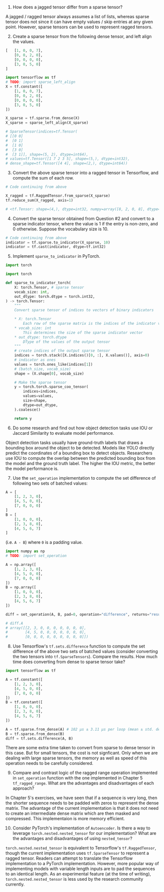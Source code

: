 1. How does a jagged tensor differ from a sparse tensor?

A jagged / ragged tensor always assumes a list of lists, whereas sparse tensor does not since it can have empty values / skip entries at any given point. However, sparse tensors can be used to represent ragged tensors.

2. Create a sparse tensor from the following dense tensor, and left align the values.

```python
[   [1, 0, 0, 7],
    [0, 0, 2, 0],
    [0, 0, 0, 0],
    [3, 0, 5, 0]
]
```

```python
import tensorflow as tf
# TODO: import sparse_left_align
X = tf.constant([
    [1, 0, 0, 7],
    [0, 0, 2, 0],
    [0, 0, 0, 0],
    [3, 0, 5, 0]
])

X_sparse = tf.sparse.from_dense(X)
X_sparse = sparse_left_align(X_sparse)

# SparseTensor(indices=tf.Tensor(
# [[0 0]
#  [0 1]
#  [1 0]
#  [3 0]
#  [3 1]], shape=(5, 2), dtype=int64), 
# values=tf.Tensor([1 7 2 3 5], shape=(5,), dtype=int32), 
# dense_shape=tf.Tensor([4 4], shape=(2,), dtype=int64))
```

3. Convert the above sparse tensor into a ragged tensor in Tensorflow, and compute the sum of each row.

```python
# Code continuing from above

X_ragged = tf.RaggedTensor.from_sparse(X_sparse)
tf.reduce_sum(X_ragged, axis=1)

# <tf.Tensor: shape=(4,), dtype=int32, numpy=array([8, 2, 0, 8], dtype=int32)>

```

4. Convert the sparse tensor obtained from Question #2 and convert to a sparse indicator tensor, where the value is 1 if the entry is non-zero, and 0 otherwise. Suppose the vocabulary size is 10.

```python
# Code continuing from above
indicator = tf.sparse.to_indicator(X_sparse, 10)
indicator = tf.cast(indicator, dtype=tf.int32)
```

5. Implement `sparse_to_indicator` in PyTorch.

```python
import torch

import torch

def sparse_to_indicator_torch(
    X: torch.Tensor, # sparse tensor
    vocab_size: int,
    out_dtype: torch.dtype = torch.int32,
) -> torch.Tensor:
    """
    Convert sparse tensor of indices to vectors of binary indicators

    * X: torch.Tensor
        Each row of the sparse matrix is the indices of the indicator vector
    * vocab_size: int
        This determines the size of the sparse indicator vector
    * out_dtype: torch.dtype
        DType of the values of the output tensor
    """
    # create indices of the output sparse tensor
    indices = torch.stack([X.indices()[0, :], X.values()], axis=0)
    # indicator as ones
    values = torch.ones_like(indices[1])
    # (batch_size, vocab_size)
    shape = (X.shape[0], vocab_size)

    # Make the sparse tensor
    y = torch.torch.sparse_coo_tensor(
        indices=indices,
        values=values,
        size=shape,
        dtype=out_dtype,
    ).coalesce()

    return y

```

6. Do some research and find out how object detection tasks use IOU or Jaccard Similarity to evaluate model performance.

Object detection tasks usually have ground-truth labels that draws a bounding box around the object to be detected. Models like YOLO directly predict the coordinates of a bounding box to detect objects. Researchers use IOU to compute the overlap between the predicted bounding box from the model and the ground truth label. The higher the IOU metric, the better the model performance is.

7. Use the `set_operation` implementation to compute the set difference of following two sets of batched values:

```python
A = [   
    [1, 2, 3, 0],
    [4, 5, 0, 0],
    [7, 0, 0, 0]
]
B = [
    [1, 0, 0, 0],
    [2, 3, 8, 0],
    [4, 5, 6, 7]
]
```

(i.e. `A - B`) where `0` is a padding value.


```python
import numpy as np
# TODO: import set_operation

A = np.array([
    [1, 2, 3, 0],
    [4, 5, 0, 0],
    [7, 0, 0, 0]
])
B = np.array([
    [1, 0, 0, 0],
    [2, 3, 8, 0],
    [4, 5, 6, 7]
])

diff = set_operation(A, B, pad=0, operation="difference", returns="result")

# diff.A
# array([[2, 3, 0, 0, 0, 0, 0, 0, 0],
#        [4, 5, 0, 0, 0, 0, 0, 0, 0],
#        [0, 0, 0, 0, 0, 0, 0, 0, 0]])
```

8. Use Tensorflow's `tf.sets.difference` function to compute the set difference of the above two sets of batched values (consider converting the two tensors into `tf.SparseTensors`). Compare the results. How much time does converting from dense to sparse tensor take?

```python
import tensorflow as tf

A = tf.constant([
    [1, 2, 3, 0],
    [4, 5, 0, 0],
    [7, 0, 0, 0]
])
B = tf.constant([
    [1, 0, 0, 0],
    [2, 3, 8, 0],
    [4, 5, 6, 7]
])

A = tf.sparse.from_dense(A) # 102 µs ± 3.11 µs per loop (mean ± std. dev. of 7 runs, 10,000 loops each)
B = tf.sparse.from_dense(B) 
diff = tf.sets.difference(A, B)
```

There are some extra time taken to convert from sparse to dense tensor in this case. But for small tensors, the cost is not signficant. Only when we are dealing with large sparse tensors, the memory as well as speed of this operation needs to be carefully considered.


9. Compare and contrast logic of the ragged range operation implemented in `set_operation` function with the one implemented in Chapter 5 `tf_ragged_range`. What are the advantages and disadvantages of each approach?

In Chapter 5's exercises, we have seen that if a sequence is very long, then the shorter sequence needs to be padded with zeros to represent the dense matrix. The advantage of the current implementation is that it does not need to create an intermediate dense matrix which are then masked and compressed. This implementaion is more memory efficient.


10. Consider PyTorch's implementation of `Autoencoder`. Is there a way to leverage `torch.nested.nested_tensor` for our implementation? What are the advantages and disadvantages of using `nested_tensor`?

`torch.nested.nested_tensor` is equivalent to Tensorflow's `tf.RaggedTensor`, though the current implementation uses `tf.SparseTensor` to represent a ragged tensor. Readers can attempt to translate the Tensorflow implementation to a PyTorch implementation. However, more popular way of implementing models with variable length inputs are to pad the sequences to an identical length. As an experimental feature (at the time of writing), `torch.nested.nested_tensor` is less used by the research community currently.
